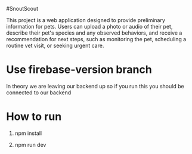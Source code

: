 #SnoutScout

This project is a web application designed to provide preliminary information for pets. Users can upload a photo or audio of their pet, describe their pet's species and any observed behaviors, and receive a recommendation for next steps, such as monitoring the pet, scheduling a routine vet visit, or seeking urgent care.

# Use firebase-version branch

In theory we are leaving our backend up so if you run this you should be connected to our backend

# How to run

1) npm install

2) npm run dev
